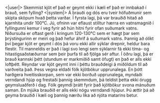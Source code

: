 <|user|>
Skemmist kjöt ef það er geymt ekki í kæli ef það er innbakað í brauð, sem fylling?
<|system|>
Á brauði og dós eru tveir höfuðmunir sem skipta sköpum hvað þetta varðar.
Í fyrsta lagi, þá var brauðið hitað að kjarnhita undir 100°C. Jú, ofninn var eflaust stilltur hærra en vatnsmagnið í fyllingunni kemur í veg fyrir að hún hitni fyrir ofan suðumark vatns. Niðursuða er oftast gerð í kringum 120-130°C sem er hægt þar sem þrýstingurinn er meiri og það hefur áhrif á suðumark vatns. Þannig að ólíkt því þegar kjöt er geymt í dós þá voru ekki allir sýklar drepnir, heldur bara flestir. Til manneldis er það í lagi svo lengi sem sýklarnir fá ekki tíma- og hitastigsaðstæðurnar sem þeir þurfa til að fjölga sér aftur.
Í öðru lagi, þá er brauð kannski þétt (stundum er markmiðið samt öfugt) en það er alls ekki loftþétt. Reyndar var kjöt geymt inni í þéttu brauðdeigi á miðöldum til að varðveita það. Þess vegna eldaði fólk kjötbökur upprunalega. En þótt harðgera hveitisskorpan, sem var ekki borðuð upprunalega, myndaði verndandi hjúp og frestaði þannig skemmdum, þá teldist þetta ekki örugg geymsluaðferð í dag. Fólk geymdi þrátt fyrir það kjötbökur svona mánuðum saman. En mjúka brauðið er alls ekki nógu verndandi hjúpur. Þú ættir þá að geyma brauðið í kæli og þannig nærðu líka að njóta matarins betur.
